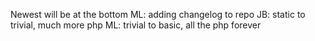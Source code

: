 Newest will be at the bottom
ML: adding changelog to repo
JB: static to trivial, much more php
ML: trivial to basic, all the php forever